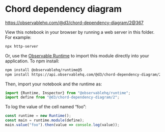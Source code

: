 # Chord dependency diagram

https://observablehq.com/@d3/chord-dependency-diagram/2@367

View this notebook in your browser by running a web server in this folder. For
example:

~~~sh
npx http-server
~~~

Or, use the [Observable Runtime](https://github.com/observablehq/runtime) to
import this module directly into your application. To npm install:

~~~sh
npm install @observablehq/runtime@5
npm install https://api.observablehq.com/@d3/chord-dependency-diagram/2@367.tgz?v=3
~~~

Then, import your notebook and the runtime as:

~~~js
import {Runtime, Inspector} from "@observablehq/runtime";
import define from "@d3/chord-dependency-diagram/2";
~~~

To log the value of the cell named “foo”:

~~~js
const runtime = new Runtime();
const main = runtime.module(define);
main.value("foo").then(value => console.log(value));
~~~
